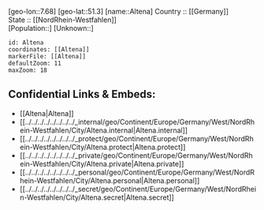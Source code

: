 ﻿---
location: [51.3,7.68] 
mapzoom: [7,12] 
mapmarker: city 
type: City
tags:
- geo/City


SpocWebEntityId: 28769
isDeleted: false
confidential: public

---
[geo-lon::7.68] 
[geo-lat::51.3] 
[name::Altena] 
Country :: [[Germany]]  
State :: [[NordRhein-Westfahlen]]  
[Population::] 
[Unknown::] 


```leaflet
id: Altena
coordinates: [[Altena]] 
markerFile: [[Altena]] 
defaultZoom: 11 
maxZoom: 18
```


## Confidential Links & Embeds: 
- [[Altena|Altena]]  
- [[../../../../../../../../_internal/geo/Continent/Europe/Germany/West/NordRhein-Westfahlen/City/Altena.internal|Altena.internal]] 
- [[../../../../../../../../_protect/geo/Continent/Europe/Germany/West/NordRhein-Westfahlen/City/Altena.protect|Altena.protect]] 
- [[../../../../../../../../_private/geo/Continent/Europe/Germany/West/NordRhein-Westfahlen/City/Altena.private|Altena.private]] 
- [[../../../../../../../../_personal/geo/Continent/Europe/Germany/West/NordRhein-Westfahlen/City/Altena.personal|Altena.personal]] 
- [[../../../../../../../../_secret/geo/Continent/Europe/Germany/West/NordRhein-Westfahlen/City/Altena.secret|Altena.secret]] 
